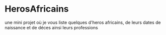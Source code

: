 # HerosAfricains
une mini projet où je vous liste quelques d'heros africains,  de leurs dates de naissance et de déces ainsi leurs  professions
